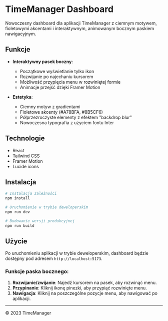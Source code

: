 # TimeManager Dashboard

Nowoczesny dashboard dla aplikacji TimeManager z ciemnym motywem, fioletowymi akcentami i interaktywnym, animowanym bocznym paskiem nawigacyjnym.

## Funkcje

- **Interaktywny pasek boczny**:
  - Początkowe wyświetlanie tylko ikon
  - Rozwijanie po najechaniu kursorem
  - Możliwość przypięcia menu w rozwiniętej formie
  - Animacje przejść dzięki Framer Motion
  
- **Estetyka**:
  - Ciemny motyw z gradientami
  - Fioletowe akcenty (#A78BFA, #8B5CF6)
  - Półprzezroczyste elementy z efektem "backdrop blur"
  - Nowoczesna typografia z użyciem fontu Inter

## Technologie

- React
- Tailwind CSS
- Framer Motion
- Lucide icons

## Instalacja

```bash
# Instalacja zależności
npm install

# Uruchomienie w trybie deweloperskim
npm run dev

# Budowanie wersji produkcyjnej
npm run build
```

## Użycie

Po uruchomieniu aplikacji w trybie deweloperskim, dashboard będzie dostępny pod adresem `http://localhost:5173`.

### Funkcje paska bocznego:

1. **Rozwijanie/zwijanie**: Najedź kursorem na pasek, aby rozwinąć menu.
2. **Przypinanie**: Kliknij ikonę pinezki, aby przypiąć rozwinięte menu.
3. **Nawigacja**: Kliknij na poszczególne pozycje menu, aby nawigować po aplikacji.

---

© 2023 TimeManager 